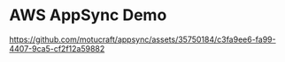 # AWS AppSync Demo

https://github.com/motucraft/appsync/assets/35750184/c3fa9ee6-fa99-4407-9ca5-cf2f12a59882
